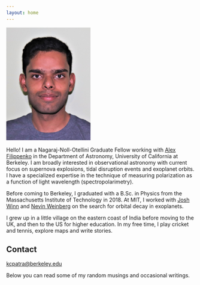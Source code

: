 ```yaml
---
layout: home 
---
```


<img src="/assets/img/ID_photo_submission.jpg" class="center" width="225" height="300">  

Hello! I am a Nagaraj-Noll-Otellini Graduate Fellow working with [Alex Filippenko](https://astro.berkeley.edu/people/alex-filippenko/) in the Department of Astronomy, University of California at Berkeley. I am broadly interested in observational astronomy with current focus on supernova explosions, tidal disruption events and exoplanet orbits. I have a specialized expertise in the technique of measuring polarization as a function of light wavelength (spectropolarimetry).

Before coming to Berkeley, I graduated with a B.Sc. in Physics from the Massachusetts Institute of Technology in 2018. At MIT, I worked with [Josh Winn](https://scholar.princeton.edu/jwinn/home) and [Nevin Weinberg](https://blog.uta.edu/weinbergnn/) on the search for orbital decay in exoplanets.

I grew up in a little village on the eastern coast of India before moving to the UK, and then to the US for higher education.  In my free time, I play cricket and tennis, explore maps and write stories. 

## Contact
kcpatra@berkeley.edu

Below you can read some of my random musings and occasional writings. 




